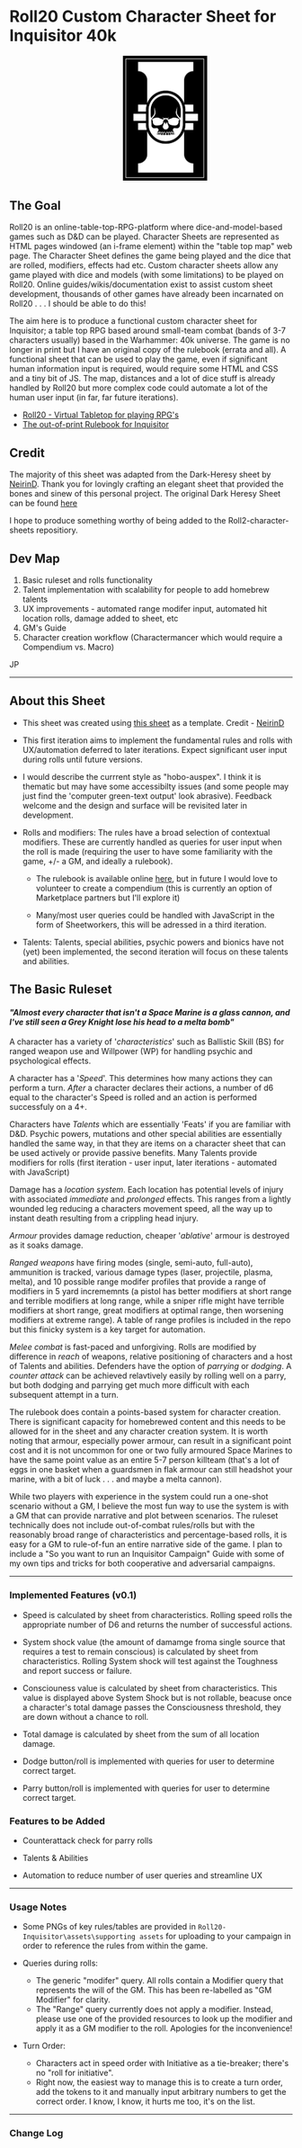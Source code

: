 # Roll20 Custom Character Sheet for Inquisitor 40k

<img src="assets\inq-logo-rect.png" style="margin-left: 40%;" width="150px">

## The Goal

Roll20 is an online-table-top-RPG-platform where dice-and-model-based games such as D&D can be played. Character Sheets are represented as HTML pages windowed (an i-frame element) within the "table top map" web page. The Character Sheet defines the game being played and the dice that are rolled, modifiers, effects had etc. Custom character sheets allow any game played with dice and models (with some limitations) to be played on Roll20. Online guides/wikis/documentation exist to assist custom sheet development, thousands of other games have already been incarnated on Roll20 . . . I should be able to do this!

The aim here is to produce a functional custom character sheet for Inquisitor; a table top RPG based around small-team combat (bands of 3-7 characters usually) based in the Warhammer: 40k universe. The game is no longer in print but I have an original copy of the rulebook (errata and all). A functional sheet that can be used to play the game, even if significant human information input is required, would require some HTML and CSS and a tiny bit of JS. The map, distances and a lot of dice stuff is already handled by Roll20 but more complex code could automate a lot of the human user input (in far, far future iterations).

- [Roll20 - Virtual Tabletop for playing RPG's](https://roll20.net/welcome)
- [The out-of-print Rulebook for Inquisitor](https://wh40k.lexicanum.com/wiki/Inquisitor_Rulebook)

## Credit

The majority of this sheet was adapted from the Dark-Heresy sheet by [NeirinD](https://github.com/NeirinD). Thank you for lovingly crafting an elegant sheet that provided the bones and sinew of this personal project.
The original Dark Heresy Sheet can be found [here](https://github.com/Roll20/roll20-character-sheets/tree/master/Dark_Heresy)

I hope to produce something worthy of being added to the Roll2-character-sheets repositiory.

## Dev Map

<ol>
  <li>Basic ruleset and rolls functionality</li>
  <li>Talent implementation with scalability for people to add homebrew talents</li>
  <li>UX improvements - automated range modifer input, automated hit location rolls, damage added to sheet, etc</li>
  <li>GM's Guide</li>
  <li>Character creation workflow (Charactermancer which would require a Compendium vs. Macro)</li>
</ol>

JP

___

## About this Sheet

- This sheet was created using [this sheet](https://github.com/Roll20/roll20-character-sheets/tree/master/Dark_Heresy) as a template. Credit - [NeirinD](https://github.com/NeirinD)

- This first iteration aims to implement the fundamental rules and rolls with UX/automation deferred to later iterations. Expect significant user input during rolls until future versions.

- I would describe the currrent style as "hobo-auspex". I think it is thematic but may have some accessibilty issues (and some people may just find the 'computer green-text output' look abrasive). Feedback welcome and the design and surface will be revisited later in development.

- Rolls and modifiers: The rules have a broad selection of contextual modifiers. These are currently handled as queries for user input when the roll is made (requiring the user to have some familiarity with the game, +/- a GM, and ideally a rulebook).

  - The rulebook is available online [here](https://wh40k.lexicanum.com/wiki/Inquisitor_Rulebook), but in future I would love to volunteer to create a compendium (this is currently an option of Marketplace partners but I'll explore it)

  - Many/most user queries could be handled with JavaScript in the form of Sheetworkers, this will be adressed in a third iteration.

- Talents: Talents, special abilities, psychic powers and bionics have not (yet) been implemented, the second iteration will focus on these talents and abilities.

## The Basic Ruleset

#### *"Almost every character that isn't a Space Marine is a glass cannon, and I've still seen a Grey Knight lose his head to a melta bomb"*

A character has a variety of '*characteristics*' such as Ballistic Skill (BS) for ranged weapon use and Willpower (WP) for handling psychic and psychological effects.

A character has a '*Speed*'. This determines how many actions they can perform a turn. *After* a character declares their actions, a number of d6 equal to the character's Speed is rolled and an action is performed successfuly on a 4+.

Characters have *Talents* which are essentially 'Feats' if you are familiar with D&D. Psychic powers, mutations and other special abilities are essentially handled the same way, in that they are items on a character sheet that can be used actively or provide passive benefits. Many Talents provide modifiers for rolls (first iteration - user input, later iterations - automated with JavaScript)

Damage has a *location system*. Each location has potential levels of injury with associated *immediate* and *prolonged* effects. This ranges from a lightly wounded leg reducing a characters movement speed, all the way up to instant death resulting from a crippling head injury.

*Armour* provides damage reduction, cheaper '*ablative*' armour is destroyed as it soaks damage.

*Ranged weapons* have firing modes (single, semi-auto, full-auto), ammunition is tracked, various damage types (laser, projectile, plasma, melta), and 10 possible range modifer profiles that provide a range of modifiers in 5 yard incrememnts (a pistol has better modifiers at short range and terrible modifiers at long range, while a sniper rifle might have terrible modifiers at short range, great modifiers at optimal range, then worsening modifiers at extreme range). A table of range profiles is included in the repo but this finicky system is a key target for automation.

*Melee combat* is fast-paced and unforgiving. Rolls are modified by difference in *reach* of weapons, relative positioning of characters and a host of Talents and abilities. Defenders have the option of *parrying* or *dodging*. A *counter attack* can be achieved relavtively easily by rolling well on a parry, but both dodging and parrying get much more difficult with each subsequent attempt in a turn.

The rulebook does contain a points-based system for character creation. There is significant capacity for homebrewed content and this needs to be allowed for in the sheet and any character creation system. It is worth noting that armour, especially power armour, can result in a significant point cost and it is not uncommon for one or two fully armoured Space Marines to have the same point value as an entire 5-7 person killteam (that's a lot of eggs in one basket when a guardsmen in flak armour can still headshot your marine, with a bit of luck . . . and maybe a melta cannon).

While two players with experience in the system could run a one-shot scenario without a GM, I believe the most fun way to use the system is with a GM that can provide narrative and plot between scenarios. The ruleset technically does not include out-of-combat rules/rolls but with the reasonably broad range of characteristics and percentage-based rolls, it is easy for a GM to rule-of-fun an entire narrative side of the game. I plan to include a "So you want to run an Inquisitor Campaign" Guide with some of my own tips and tricks for both cooperative and adversarial campaigns.

___

### Implemented Features (v0.1)
- Speed is calculated by sheet from characteristics. Rolling speed rolls the appropriate number of D6 and returns the number of successful actions.

- System shock value (the amount of damamge froma single source that requires a test to remain conscious) is calculated by sheet from characteristics. Rolling System shock will test against the Toughness and report success or failure.

- Consciouness value is calculated by sheet from characteristics. This value is displayed above System Shock but is not rollable, beacuse once a character's total damage passes the Consciousness threshold, they are down without a chance to roll.

- Total damage is calculated by sheet from the sum of all location damage.

- Dodge button/roll is implemented with queries for user to determine correct target.

- Parry button/roll is implemented with queries for user to determine correct target.


### Features to be Added

- Counterattack check for parry rolls

- Talents & Abilities

- Automation to reduce number of user queries and streamline UX

___
### Usage Notes

- Some PNGs of key rules/tables are provided in `Roll20-Inquisitor\assets\supporting assets` for uploading to your campaign in order to reference the rules from within the game.

- Queries during rolls:
  - The generic "modifer" query. All rolls contain a Modifier query that represents the will of the GM. This has been re-labelled as "GM Modifier" for clarity.
  - The "Range" query currently does not apply a modifier. Instead, please use one of the provided resources to look up the modifier and apply it as a GM modifier to the roll. Apologies for the inconvenience!

- Turn Order:
  - Characters act in speed order with Initiative as a tie-breaker; there's no "roll for initiative".
  - Right now, the easiest way to manage this is to create a turn order, add the tokens to it and manually input arbitrary numbers to get the correct order. I know, I know, it hurts me too, it's on the list.
___
### Change Log